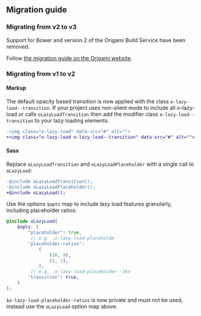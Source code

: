 ## Migration guide

### Migrating from v2 to v3

Support for Bower and version 2 of the Origami Build Service have been removed.

Follow [the migration guide on the Origami website](https://origami.ft.com/documentation/tutorials/bower-to-npm/).

### Migrating from v1 to v2

#### Markup

The default opacity based transition is now applied with the class `o-lazy-load--transition`. If your project uses non-silent mode to include all o-lazy-load or calls `oLazyLoadTransition` then add the modifier class `o-lazy-load--transition` to your lazy loading elements.

```diff
-<img class="o-lazy-load" data-src="#" alt="">
+<img class="o-lazy-load o-lazy-load--transition" data-src="#" alt="">
```

#### Sass

Replace `oLazyLoadTransition` and `oLazyLoadPlaceholder` with a single call to `oLazyLoad`:

```diff
-@include oLazyLoadTransition();
-@include oLazyLoadPlaceholder();
+@include oLazyLoad();
```

Use the options `$opts` map to include lazy load features granularly, including placeholder ratios:

```scss
@include oLazyLoad(
	$opts: (
		"placeholder": true,
		 // e.g. .o-lazy-load-placeholde
		"placeholder-ratios":
			(
				(16, 9),
				(1, 1),
			),
		 // e.g. .o-lazy-load-placeholder--16x
		"transition": true,
	)
);
```

`$o-lazy-load-placeholder-ratios` is now private and must not be used, instead use the `oLazyLoad` option map above.
